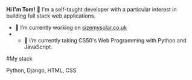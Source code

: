 **Hi I'm Tom!** 👋 I'm a self-taught developer with a particular interest in building full stack web applications. 

- 🔭 I’m currently working on [sizemysolar.co.uk](https://www.sizemysolar.co.uk/)
- - 🌱 I’m currently taking CS50's Web Programming with Python and JavaScript.


#My stack 

Python, Django, HTML, CSS


<!--
**TomNewton1/TomNewton1** is a ✨ _special_ ✨ repository because its `README.md` (this file) appears on your GitHub profile.

Here are some ideas to get you started:

- 🔭 I’m currently working on ...
- 🌱 I’m currently learning ...
- 👯 I’m looking to collaborate on ...
- 🤔 I’m looking for help with ...
- 💬 Ask me about ...
- 📫 How to reach me: ...
- 😄 Pronouns: ...
- ⚡ Fun fact: ...
-->
